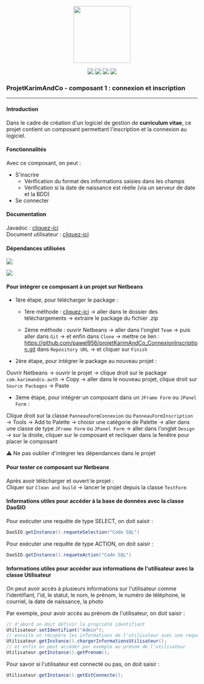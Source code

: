 <p align="center">
<img src="https://image.flaticon.com/icons/svg/311/311334.svg" width="150">
</p>

<p align="center">
<img src="http://hits.dwyl.io/pawel956/pawel956/projetKarimAndCo_ConnexionInscription.svg">
<img src="https://img.shields.io/github/contributors/pawel956/projetKarimAndCo_ConnexionInscription">
<img src="https://img.shields.io/github/repo-size/pawel956/projetKarimAndCo_ConnexionInscription">
<img src="https://img.shields.io/badge/project-maven-red">
</p>

### ProjetKarimAndCo - composant 1 : connexion et inscription
---

#### Introduction
Dans le cadre de création d'un logiciel de gestion de **curriculum vitae**, ce projet contient un composant permettant l'inscription et la connexion au logiciel.

#### Fonctionnalités
Avec ce composant, on peut :
 + S'inscrire
	 + Vérification du format des informations saisies dans les champs
	 + Vérification si la date de naissance est réelle (via un serveur de date et la BDD)
 + Se connecter

#### Documentation
Javadoc : [cliquez-ici](https://pawel956.github.io/projetKarimAndCo_ConnexionInscription/)  
Document utilisateur : [cliquez-ici](https://docs.google.com/document/d/1nW1IItZ4RfnRoahEaQirap2QfmtTX6tPgkBLDmhopvI/edit?usp=sharing)

#### Dépendances utilisées
[<img src="https://img.shields.io/badge/commons--net-3.6-success">](http://mirrors.ircam.fr/pub/apache//commons/net/binaries/commons-net-3.6-bin.zip)  

[<img src="https://img.shields.io/badge/mysql--connector--java-5.1.48-success">](https://repo1.maven.org/maven2/mysql/mysql-connector-java/5.1.48/mysql-connector-java-5.1.48.jar)

#### Pour intégrer ce composant à un projet sur Netbeans
+ 1ère étape, pour télécharger le package :

	+ 1ère méthode : [cliquez-ici](https://github.com/pawel956/projetKarimAndCo_ConnexionInscription/archive/master.zip) → aller dans le dossier des téléchargements → extraire le package du fichier .zip

	+ 2ème méthode : ouvrir Netbeans → aller dans l'onglet `Team` → puis aller dans `Git` → et enfin dans `Clone` → mettre ce lien : https://github.com/pawel956/projetKarimAndCo_ConnexionInscription.git  dans `Repository URL` → et cliquer sur `Finish`

+ 2ère étape, pour intégrer le package au nouveau projet :

Ouvrir Netbeans → ouvrir le projet → clique droit sur le package `com.karimandco.auth` → Copy → aller dans le nouveau projet, clique droit sur `Source Packages` → Paste

+ 3ème étape, pour intégrer un composant dans un `JFrame Form` ou `JPanel Form` :

Clique droit sur la classe `PanneauFormConnexion` ou `PanneauFormInscription` → Tools → Add to Palette → choisir une catégorie de Palette → aller dans une classe de type `JFrame Form` ou `JPanel Form` → aller dans l'onglet `Design` → sur la droite, cliquer sur le composant et recliquer dans la fenêtre pour placer le composant

⚠ Ne pas oublier d'intégrer les dépendances dans le projet

#### Pour tester ce composant sur Netbeans
Après avoir télécharger et ouvert le projet :  
Cliquer sur `Clean and build` → lancer le projet depuis la classe `TestForm`

#### Informations utiles pour accéder à la base de données avec la classe DaoSIO
Pour exécuter une requête de type SELECT, on doit saisir :
```java
DaoSIO.getInstance().requeteSelection("Code SQL")
```

Pour exécuter une requête de type ACTION, on doit saisir :
```java
DaoSIO.getInstance().requeteAction("Code SQL")
```

#### Informations utiles pour accéder aux informations de l'utilisateur avec la classe Utilisateur
On peut avoir accès à plusieurs informations sur l'utilisateur comme l'identifiant, l'id, le statut, le nom, le prénom, le numéro de téléphone, le courriel, la date de naissance, la photo

Par exemple, pour avoir accès au prénom de l'utilisateur, on doit saisir : 
```java
// d'abord on doit définir la propriété identifiant
Utilisateur.setIdentifiant("Admin");
// ensuite on récupère les informations de l'utilisateur avec une requête SQL
Utilisateur.getInstance().chargerInformationsUtilisateur();
// et enfin on peut accéder par exemple au prénom de l'utilisateur
Utilisateur.getInstance().getPrenom();
```

Pour savoir si l'utilisateur est connecté ou pas, on doit saisir :
```java
Utilisateur.getInstance().getEstConnecte();
```